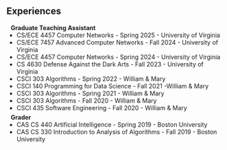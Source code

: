 ## Experiences

<h4 style="margin:0 10px 0;">Graduate Teaching Assistant</h4>

<ul style="margin:0 0 5px;">
  <li><autocolor>CS/ECE 4457 Computer Networks - Spring 2025 - University of Virginia</autocolor></li>
  <li><autocolor>CS/ECE 7457 Advanced Computer Networks - Fall 2024 - University of Virginia</autocolor></li>
  <li><autocolor>CS/ECE 4457 Computer Networks - Spring 2024 - University of Virginia</autocolor></li>
  <li><autocolor>CS 4630 Defense Against the Dark Arts - Fall 2023 - University of Virginia</autocolor></li>
  <li><autocolor>CSCI 303 Algorithms - Spring 2022 - William & Mary</autocolor></li>
  <li><autocolor>CSCI 140 Programming for Data Science - Fall 2021 -William & Mary</autocolor></li>
  <li><autocolor>CSCI 303 Algorithms - Spring 2021 - William & Mary</autocolor></li>
  <li><autocolor>CSCI 303 Algorithms - Fall 2020 - William & Mary</autocolor></li>
  <li><autocolor>CSCI 435 Software Engineering - Fall 2020 - William & Mary</autocolor></li>
</ul>

<h4 style="margin:0 10px 0;">Grader</h4>

<ul style="margin:0 0 20px;">
  <li><autocolor>CAS CS 440 Artificial Intelligence - Spring 2019 - Boston University</autocolor></li>
  <li><autocolor>CAS CS 330 Introduction to Analysis of Algorithms - Fall 2019 - Boston University</autocolor></li>
</ul>